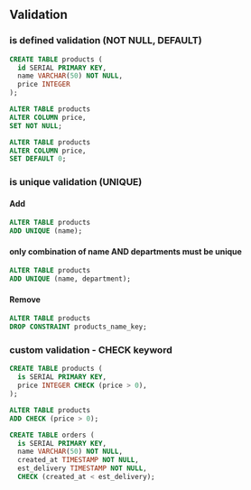 ## Validation

### is defined validation (NOT NULL, DEFAULT)
```sql
CREATE TABLE products (
  id SERIAL PRIMARY KEY,
  name VARCHAR(50) NOT NULL,
  price INTEGER
);
```

```sql 
ALTER TABLE products
ALTER COLUMN price,
SET NOT NULL;
```

```sql
ALTER TABLE products
ALTER COLUMN price,
SET DEFAULT 0;
```

### is unique validation (UNIQUE)

#### Add
```sql
ALTER TABLE products
ADD UNIQUE (name);
```
#### only combination of name AND departments must be unique
```sql
ALTER TABLE products
ADD UNIQUE (name, department);
```

#### Remove
```sql
ALTER TABLE products
DROP CONSTRAINT products_name_key;
```

### custom validation - CHECK keyword
```sql
CREATE TABLE products (
  is SERIAL PRIMARY KEY,
  price INTEGER CHECK (price > 0),
);
```

```sql
ALTER TABLE products
ADD CHECK (price > 0);
```

```sql
CREATE TABLE orders (
  is SERIAL PRIMARY KEY,
  name VARCHAR(50) NOT NULL,
  created_at TIMESTAMP NOT NULL,
  est_delivery TIMESTAMP NOT NULL,
  CHECK (created_at < est_delivery);
```

